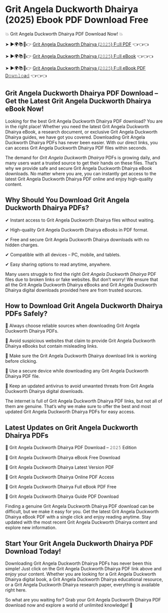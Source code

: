 # Grit Angela Duckworth Dhairya (2025) Ebook PDF Download Free

💥 Grit Angela Duckworth Dhairya PDF Download Now! 💥

➤ ►🌍📚📱👉 [Grit Angela Duckworth Dhairya (𝟸𝟶𝟸𝟻) F𝚞ll PDF](https://getpdf.xyz/grit-angela-duckworth-dhairya) 👈👈👈


➤ ►🌍📚📱👉 [Grit Angela Duckworth Dhairya (𝟸𝟶𝟸𝟻) F𝚞ll eBook](https://getpdf.xyz/grit-angela-duckworth-dhairya) 👈👈👈


➤ ►🌍📚📱👉 [Grit Angela Duckworth Dhairya (𝟸𝟶𝟸𝟻) F𝚞ll eBook PDF D𝚘𝚠𝚗𝚕𝚘a𝚍](https://getpdf.xyz/grit-angela-duckworth-dhairya) 👈👈👈


## Grit Angela Duckworth Dhairya PDF Download – Get the Latest Grit Angela Duckworth Dhairya eBook Now!

Looking for the best Grit Angela Duckworth Dhairya PDF download? You are in the right place! Whether you need the latest Grit Angela Duckworth Dhairya eBook, a research document, or exclusive Grit Angela Duckworth Dhairya guides, we have got you covered. Downloading Grit Angela Duckworth Dhairya PDFs has never been easier. With our direct links, you can access Grit Angela Duckworth Dhairya PDF files within seconds.

The demand for *Grit Angela Duckworth Dhairya* PDFs is growing daily, and many users want a trusted source to get their hands on these files. That’s why we provide safe and secure Grit Angela Duckworth Dhairya eBook downloads. No matter where you are, you can instantly get access to the latest Grit Angela Duckworth Dhairya PDF online and enjoy high-quality content.

## Why Should You Download Grit Angela Duckworth Dhairya PDFs?

✔ Instant access to Grit Angela Duckworth Dhairya files without waiting.

✔ High-quality Grit Angela Duckworth Dhairya eBooks in PDF format.

✔ Free and secure Grit Angela Duckworth Dhairya downloads with no hidden charges.

✔ Compatible with all devices – PC, mobile, and tablets.

✔ Easy sharing options to read anytime, anywhere.

Many users struggle to find the right *Grit Angela Duckworth Dhairya* PDF files due to broken links or fake websites. But don’t worry! We ensure that all the Grit Angela Duckworth Dhairya eBooks and Grit Angela Duckworth Dhairya digital downloads provided here are from trusted sources.

## How to Download Grit Angela Duckworth Dhairya PDFs Safely?

📌 Always choose reliable sources when downloading Grit Angela Duckworth Dhairya PDFs.

📌 Avoid suspicious websites that claim to provide Grit Angela Duckworth Dhairya eBooks but contain misleading links.

📌 Make sure the Grit Angela Duckworth Dhairya download link is working before clicking.

📌 Use a secure device while downloading any Grit Angela Duckworth Dhairya PDF file.

📌 Keep an updated antivirus to avoid unwanted threats from Grit Angela Duckworth Dhairya digital downloads.

The internet is full of Grit Angela Duckworth Dhairya PDF links, but not all of them are genuine. That’s why we make sure to offer the best and most updated Grit Angela Duckworth Dhairya PDFs for easy access.

## Latest Updates on Grit Angela Duckworth Dhairya PDFs

🔹 Grit Angela Duckworth Dhairya PDF Download – 𝟸𝟶𝟸𝟻 Edition

🔹 Grit Angela Duckworth Dhairya eBook Free Download

🔹 Grit Angela Duckworth Dhairya Latest Version PDF

🔹 Grit Angela Duckworth Dhairya Online PDF Access

🔹 Grit Angela Duckworth Dhairya Full eBook PDF Free

🔹 Grit Angela Duckworth Dhairya Guide PDF Download

Finding a genuine Grit Angela Duckworth Dhairya PDF download can be difficult, but we make it easy for you. Get the latest Grit Angela Duckworth Dhairya eBook PDF with a single click and enjoy reading anytime. Stay updated with the most recent Grit Angela Duckworth Dhairya content and explore new information.

## Start Your Grit Angela Duckworth Dhairya PDF Download Today!

Downloading Grit Angela Duckworth Dhairya PDFs has never been this simple! Just click on the Grit Angela Duckworth Dhairya PDF link above and enjoy your content. Whether you are looking for a Grit Angela Duckworth Dhairya digital book, a Grit Angela Duckworth Dhairya educational resource, or a Grit Angela Duckworth Dhairya research paper, everything is available right here.

So what are you waiting for? Grab your Grit Angela Duckworth Dhairya PDF download now and explore a world of unlimited knowledge! 🚀